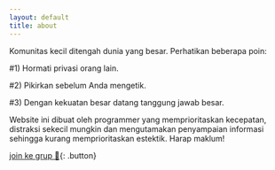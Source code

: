 ```yaml
---
layout: default
title: about
---
```


Komunitas kecil ditengah dunia yang besar. Perhatikan beberapa poin:

#1) Hormati privasi orang lain.

#2) Pikirkan sebelum Anda mengetik.

#3) Dengan kekuatan besar datang tanggung jawab besar.

Website ini dibuat oleh programmer yang memprioritaskan kecepatan, distraksi
sekecil mungkin dan mengutamakan penyampaian informasi sehingga kurang
memprioritaskan estektik. Harap maklum!

[join ke grup 🗿](mailto:me@deo.or.id){: .button}